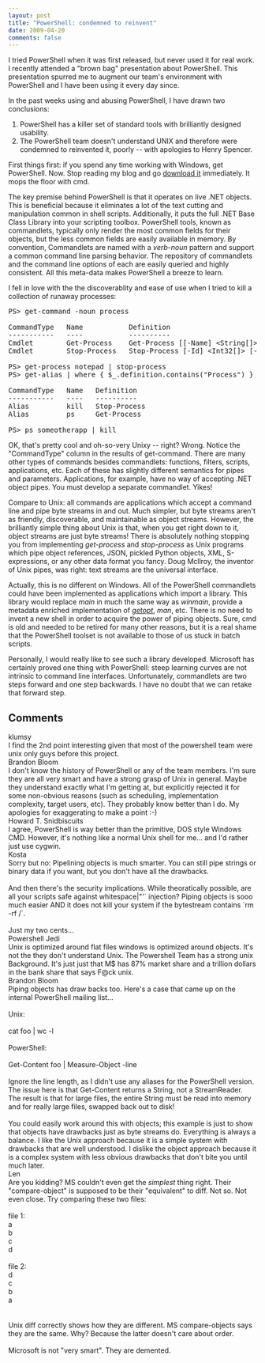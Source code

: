 ```yaml
---
layout: post
title: "PowerShell: condemned to reinvent"
date: 2009-04-20
comments: false
---
```


<div class='blogger'>
  <div class='post'>
    <p>I tried PowerShell when it was first released, but never used it for real work. I recently attended a &quot;brown bag&quot; presentation about PowerShell. This presentation spurred me to augment our team's environment with PowerShell and I have been using it every day since.</p>  <p>In the past weeks using and abusing PowerShell, I have drawn two conclusions:</p>  <ol>   <li>PowerShell has a killer set of standard tools with brilliantly designed usability.</li>    <li>The PowerShell team doesn't understand UNIX and therefore were condemned to reinvented it, poorly -- with apologies to Henry Spencer.</li> </ol>  <p>First things first: if you spend any time working with Windows, get PowerShell. Now. Stop reading my blog and go <a href="http://www.microsoft.com/windowsserver2003/technologies/management/powershell/download.mspx">download it</a> immediately. It mops the floor with cmd.</p>  <p>The key premise behind PowerShell is that it operates on live .NET objects. This is beneficial because it eliminates a lot of the text cutting and manipulation common in shell scripts. Additionally, it puts the full .NET Base Class Library into your scripting toolbox. PowerShell tools, known as commandlets, typically only render the most common fields for their objects, but the less common fields are easily available in memory. By convention, Commandlets are named with a <em>verb</em>-<em>noun</em> pattern and support a common command line parsing behavior. The repository of commandlets and the command line options of each are easily queried and highly consistent. All this meta-data makes PowerShell a breeze to learn.</p>  <p>I fell in love with the the discoverablity and ease of use when I tried to kill a collection of runaway processes:</p>  <pre class="code">PS&gt; get-command -noun process<br /><br />CommandType   Name           Definition<br />-----------   ----           ----------<br />Cmdlet        Get-Process    Get-Process [[-Name] &lt;String[]&gt;] [-Verbo...<br />Cmdlet        Stop-Process   Stop-Process [-Id] &lt;Int32[]&gt; [-PassThru]...<br /><br />PS&gt; get-process notepad | stop-process<br />PS&gt; get-alias | where { $_.definition.contains(&quot;Process&quot;) }<br /><br />CommandType   Name   Definition<br />-----------   ----   ----------<br />Alias         kill   Stop-Process<br />Alias         ps     Get-Process<br /><br />PS&gt; ps someotherapp | kill<br /></pre><p>OK, that's pretty cool and oh-so-very Unixy -- right? Wrong. Notice the &quot;CommandType&quot; column in the results of get-command. There are many other types of commands besides commandlets: functions, filters, scripts, applications, etc. Each of these has slightly different semantics for pipes and parameters. Applications, for example, have no way of accepting .NET object pipes. You must develop a separate commandlet. Yikes!</p><p>Compare to Unix: all commands are applications which accept a command line and pipe byte streams in and out. Much simpler, but byte streams aren't as friendly, discoverable, and maintainable as object streams. However, the brilliantly simple thing about Unix is that, when you get right down to it, object streams are just byte streams! There is absolutely nothing stopping you from implementing <em>get-process</em> and <em>stop-process</em> as Unix programs which pipe object references, JSON, pickled Python objects, XML, S-expressions, or any other data format you fancy. Doug Mcllroy, the inventor of Unix pipes, was right: text streams are the universal interface.</p><p>Actually, this is no different on Windows. All of the PowerShell commandlets could have been implemented as applications which import a library. This library would replace <em>main</em> in much the same way as <em>winmain</em>, provide a metadata enriched implementation of <a href="http://www.gnu.org/software/hello/manual/libc/Getopt.html"><em>getopt</em></a>, <em>man</em>, etc. There is no need to invent a new shell in order to acquire the power of piping objects. Sure, cmd is old and needed to be retired for many other reasons, but it is a real shame that the PowerShell toolset is not available to those of us stuck in batch scripts.</p><p>Personally, I would really like to see such a library developed. Microsoft has certainly proved one thing with PowerShell: steep learning curves are not intrinsic to command line interfaces. Unfortunately, commandlets are two steps forward and one step backwards. I have no doubt that we can retake that forward step.</p><style type="text/css"><br />.code, .code pre<br />{<br />	font-size: small;<br />	color: black;<br />	font-family: consolas, "Courier New", courier, monospace;<br />	background-color: #ffffff;<br />	/*white-space: pre;*/<br />}<br />.code pre { margin: 0em; }<br /></style>    </div>
  <h2>Comments</h2>
  <div class='comments'>
    <div class='comment'>
      <div class='author'>klumsy</div>    <div class='content'>
    I find the 2nd point interesting given that most of the powershell team were unix only guys before this project.      </div>
    </div>
    <div class='comment'>
      <div class='author'>Brandon Bloom</div>    <div class='content'>
    I don't know the history of PowerShell or any of the team members. I'm sure they are all very smart and have a strong grasp of Unix in general. Maybe they understand exactly what I'm getting at, but explicitly rejected it for some non-obvious reasons (such as scheduling, implementation complexity, target users, etc). They probably know better than I do. My apologies for exaggerating to make a point :-)      </div>
    </div>
    <div class='comment'>
      <div class='author'>Howard T. Snidbiscuits</div>    <div class='content'>
    I agree, PowerShell is way better than the primitive, DOS style Windows CMD. However, it&#39;s nothing like a normal Unix shell for me... and I&#39;d rather just use cygwin.      </div>
    </div>
    <div class='comment'>
      <div class='author'>Kosta</div>    <div class='content'>
    Sorry but no: Pipelining objects is much smarter. You can still pipe strings or binary data if you want, but you don&#39;t have all the drawbacks.<br /><br />And then there&#39;s the security implications. While theoratically possible, are all your scripts safe against whitespace|&quot;&#39;` injection? Piping objects is sooo much easier AND it does not kill your system if the bytestream contains `rm -rf /`. <br /><br />Just my two cents...      </div>
    </div>
    <div class='comment'>
      <div class='author'>Powershell Jedi</div>    <div class='content'>
    Unix is optimized around flat files windows is optimized around objects. It&#39;s not the they don&#39;t understand Unix. The Powershell Team has a strong unix Background. It&#39;s just just that M$ has 87% market share and a trillion dollars in the bank share that says F@ck unix.      </div>
    </div>
    <div class='comment'>
      <div class='author'>Brandon Bloom</div>    <div class='content'>
    Piping objects has draw backs too. Here&#39;s a case that came up on the internal PowerShell mailing list...<br /><br />Unix:<br /><br />cat foo | wc -l<br /><br />PowerShell:<br /><br />Get-Content foo | Measure-Object -line<br /><br />Ignore the line length, as I didn&#39;t use any aliases for the PowerShell version. The issue here is that Get-Content returns a String, not a StreamReader. The result is that for large files, the entire String must be read into memory and for really large files, swapped back out to disk!<br /><br />You could easily work around this with objects; this example is just to show that objects have drawbacks just as byte streams do. Everything is always a balance. I like the Unix approach because it is a simple system with drawbacks that are well understood. I dislike the object approach because it is a complex system with less obvious drawbacks that don&#39;t bite you until much later.      </div>
    </div>
    <div class='comment'>
      <div class='author'>Len</div>    <div class='content'>
    Are you kidding?  MS couldn&#39;t even get the <i>simplest</i> thing right.  Their &quot;compare-object&quot; is supposed to be their &quot;equivalent&quot; to diff.  Not so.  Not even close.  Try comparing these two files:<br /><br />file 1:<br />a<br />b<br />c<br />d<br /><br />file 2:<br />d<br />c<br />b<br />a<br /><br /><br />Unix diff correctly shows how they are different.  MS compare-objects says they are the same.  Why?  Because the latter doesn&#39;t care about order.<br /><br />Microsoft is not &quot;very smart&quot;.  They are demented.      </div>
    </div>
</div>
